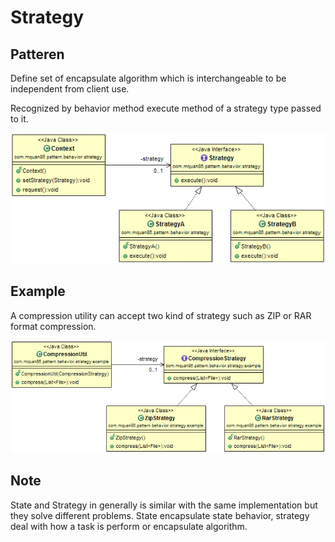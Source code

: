 # Strategy

## Patteren
Define set of encapsulate algorithm which is interchangeable to be independent from client use.

Recognized by behavior method execute method of a strategy type passed to it.

![](../src/main/resources/com/mquan86/pattern/behavior/strategy/StrategyDiagram.png)

## Example
A compression utility can accept two kind of strategy such as ZIP or RAR format compression.

![](../src/main/resources/com/mquan86/pattern/behavior/strategy/example/StrategyDiagram.png)

## Note
State and Strategy in generally is similar with the same implementation but they solve different problems. State encapsulate state behavior, strategy deal with how a task is perform or encapsulate algorithm.